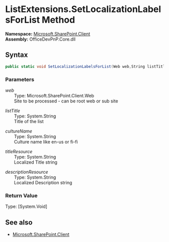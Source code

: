 # ListExtensions.SetLocalizationLabelsForList Method  
  

**Namespace:** [Microsoft.SharePoint.Client](Microsoft.SharePoint.Client.md)  
**Assembly:** OfficeDevPnP.Core.dll  
## Syntax
```C#
public static void SetLocalizationLabelsForList(Web web,String listTitle,String cultureName,String titleResource,String descriptionResource)
```
### Parameters
*web*  
&emsp;&emsp;Type: Microsoft.SharePoint.Client.Web  
&emsp;&emsp;Site to be processed - can be root web or sub site  
  
*listTitle*  
&emsp;&emsp;Type: System.String  
&emsp;&emsp;Title of the list  
  
*cultureName*  
&emsp;&emsp;Type: System.String  
&emsp;&emsp;Culture name like en-us or fi-fi  
  
*titleResource*  
&emsp;&emsp;Type: System.String  
&emsp;&emsp;Localized Title string  
  
*descriptionResource*  
&emsp;&emsp;Type: System.String  
&emsp;&emsp;Localized Description string  
  
### Return Value
Type: [System.Void]  

## See also
- [Microsoft.SharePoint.Client](Microsoft.SharePoint.Client.md)
